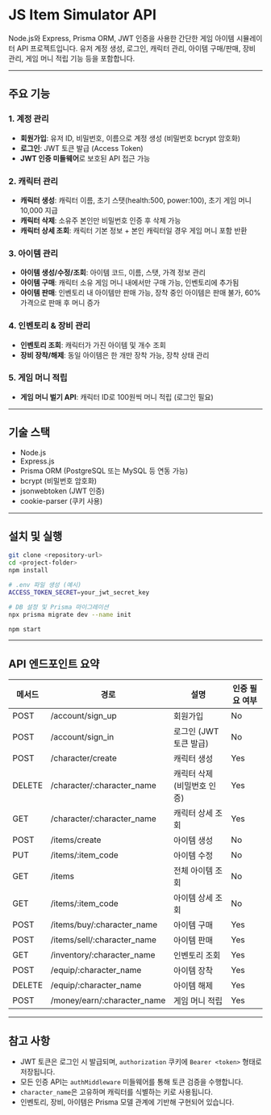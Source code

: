 # JS Item Simulator API

Node.js와 Express, Prisma ORM, JWT 인증을 사용한 간단한 게임 아이템 시뮬레이터 API 프로젝트입니다.
유저 계정 생성, 로그인, 캐릭터 관리, 아이템 구매/판매, 장비 관리, 게임 머니 적립 기능 등을 포함합니다.

---

## 주요 기능

### 1. 계정 관리

* **회원가입**: 유저 ID, 비밀번호, 이름으로 계정 생성 (비밀번호 bcrypt 암호화)
* **로그인**: JWT 토큰 발급 (Access Token)
* **JWT 인증 미들웨어**로 보호된 API 접근 가능

### 2. 캐릭터 관리

* **캐릭터 생성**: 캐릭터 이름, 초기 스탯(health:500, power:100), 초기 게임 머니 10,000 지급
* **캐릭터 삭제**: 소유주 본인만 비밀번호 인증 후 삭제 가능
* **캐릭터 상세 조회**: 캐릭터 기본 정보 + 본인 캐릭터일 경우 게임 머니 포함 반환

### 3. 아이템 관리

* **아이템 생성/수정/조회**: 아이템 코드, 이름, 스탯, 가격 정보 관리
* **아이템 구매**: 캐릭터 소유 게임 머니 내에서만 구매 가능, 인벤토리에 추가됨
* **아이템 판매**: 인벤토리 내 아이템만 판매 가능, 장착 중인 아이템은 판매 불가, 60% 가격으로 판매 후 머니 증가

### 4. 인벤토리 & 장비 관리

* **인벤토리 조회**: 캐릭터가 가진 아이템 및 개수 조회
* **장비 장착/해제**: 동일 아이템은 한 개만 장착 가능, 장착 상태 관리

### 5. 게임 머니 적립

* **게임 머니 벌기 API**: 캐릭터 ID로 100원씩 머니 적립 (로그인 필요)

---

## 기술 스택

* Node.js
* Express.js
* Prisma ORM (PostgreSQL 또는 MySQL 등 연동 가능)
* bcrypt (비밀번호 암호화)
* jsonwebtoken (JWT 인증)
* cookie-parser (쿠키 사용)

---

## 설치 및 실행

```bash
git clone <repository-url>
cd <project-folder>
npm install

# .env 파일 생성 (예시)
ACCESS_TOKEN_SECRET=your_jwt_secret_key

# DB 설정 및 Prisma 마이그레이션
npx prisma migrate dev --name init

npm start
```

---

## API 엔드포인트 요약

| 메서드    | 경로                            | 설명               | 인증 필요 여부 |
| ------ | ----------------------------- | ---------------- | -------- |
| POST   | /account/sign\_up             | 회원가입             | No       |
| POST   | /account/sign\_in             | 로그인 (JWT 토큰 발급)  | No       |
| POST   | /character/create             | 캐릭터 생성           | Yes      |
| DELETE | /character/\:character\_name  | 캐릭터 삭제 (비밀번호 인증) | Yes      |
| GET    | /character/\:character\_name  | 캐릭터 상세 조회        | Yes      |
| POST   | /items/create                 | 아이템 생성           | No       |
| PUT    | /items/\:item\_code           | 아이템 수정           | No       |
| GET    | /items                        | 전체 아이템 조회        | No       |
| GET    | /items/\:item\_code           | 아이템 상세 조회        | No       |
| POST   | /items/buy/\:character\_name  | 아이템 구매           | Yes      |
| POST   | /items/sell/\:character\_name | 아이템 판매           | Yes      |
| GET    | /inventory/\:character\_name  | 인벤토리 조회          | Yes      |
| POST   | /equip/\:character\_name      | 아이템 장착           | Yes      |
| DELETE | /equip/\:character\_name      | 아이템 해제           | Yes      |
| POST   | /money/earn/\:character\_name | 게임 머니 적립         | Yes      |

---

## 참고 사항

* JWT 토큰은 로그인 시 발급되며, `authorization` 쿠키에 `Bearer <token>` 형태로 저장됩니다.
* 모든 인증 API는 `authMiddleware` 미들웨어를 통해 토큰 검증을 수행합니다.
* `character_name`은 고유하며 캐릭터를 식별하는 키로 사용됩니다.
* 인벤토리, 장비, 아이템은 Prisma 모델 관계에 기반해 구현되어 있습니다.

